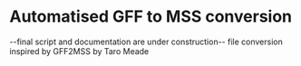 # Automatised GFF to MSS conversion
--final script and documentation are under construction--
file conversion inspired by GFF2MSS by Taro Meade
